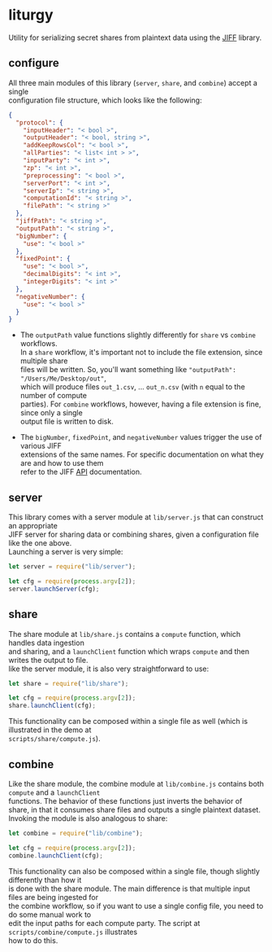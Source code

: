 # liturgy
Utility for serializing secret shares from plaintext data using the [JIFF](https://github.com/multiparty/jiff) library.


## configure

All three main modules of this library (`server`, `share`, and `combine`) accept a single \
configuration file structure, which looks like the following:

```json
{
  "protocol": {
    "inputHeader": "< bool >",                 
    "outputHeader": "< bool, string >",     
    "addKeepRowsCol": "< bool >",               
    "allParties": "< list< int > >",
    "inputParty": "< int >",
    "zp": "< int >",
    "preprocessing": "< bool >",
    "serverPort": "< int >",
    "serverIp": "< string >",
    "computationId": "< string >",
    "filePath": "< string >"            
  },
  "jiffPath": "< string >",             
  "outputPath": "< string >",           
  "bigNumber": {
    "use": "< bool >"
  },
  "fixedPoint": {
    "use": "< bool >",
    "decimalDigits": "< int >",
    "integerDigits": "< int >"
  },
  "negativeNumber": {
    "use": "< bool >"
  }
}
```

* The `outputPath` value functions slightly differently for `share` vs `combine` workflows. \
  In a `share` workflow, it's important not to include the file extension, since multiple share \
  files will be written. So, you'll want something like `"outputPath": "/Users/Me/Desktop/out"`, \
  which will produce files `out_1.csv`, ... `out_n.csv` (with `n` equal to the number of compute \
  parties). For `combine` workflows, however, having a file extension is fine, since only a single \
  output file is written to disk.
  
* The `bigNumber`, `fixedPoint`, and `negativeNumber` values trigger the use of various JIFF \
  extensions of the same names. For specific documentation on what they are and how to use them \
  refer to the JIFF [API](https://multiparty.org/jiff/docs/jsdoc/) documentation.


## server

This library comes with a server module at `lib/server.js` that can construct an appropriate \
JIFF server for sharing data or combining shares, given a configuration file like the one above. \
Launching a server is very simple:

```javascript
let server = require("lib/server");

let cfg = require(process.argv[2]);
server.launchServer(cfg);
```


## share

The share module at `lib/share.js` contains a `compute` function, which handles data ingestion \
and sharing, and a `launchClient` function which wraps `compute` and then writes the output to file. \
like the server module, it is also very straightforward to use: 

```javascript
let share = require("lib/share");

let cfg = require(process.argv[2]);
share.launchClient(cfg);
```

This functionality can be composed within a single file as well (which is illustrated in the demo at \
`scripts/share/compute.js`).


## combine

Like the share module, the combine module at `lib/combine.js` contains both `compute` and a `launchClient` \
functions. The behavior of these functions just inverts the behavior of share, in that it consumes share
files and outputs a single plaintext dataset. Invoking the module is also analogous to share:

```javascript
let combine = require("lib/combine");

let cfg = require(process.argv[2]);
combine.launchClient(cfg);
```

This functionality can also be composed within a single file, though slightly differently than how it \
is done with the share module. The main difference is that multiple input files are being ingested for \
the combine workflow, so if you want to use a single config file, you need to do some manual work to \
edit the input paths for each compute party. The script at `scripts/combine/compute.js` illustrates \
how to do this.


